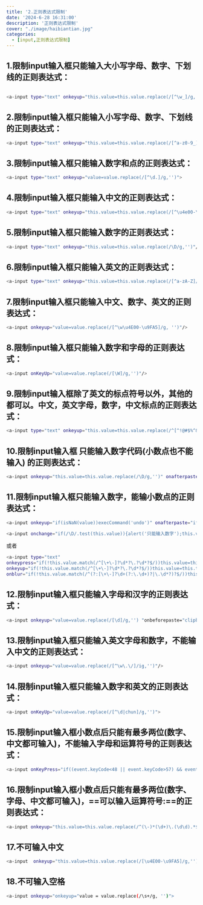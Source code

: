 ```yaml
---
title: '2.正则表达式限制'
date: '2024-6-28 16:31:00'
description: '正则表达式限制'
cover: "./image/haibiantian.jpg"
categories:
  - [input,正则表达式限制]
---
```

## 1.限制input输入框只能输入大小写字母、数字、下划线的正则表达式：
```bash

<a-input type="text" onkeyup="this.value=this.value.replace(/[^\w_]/g,'');"> 
```

## 2.限制input输入框只能输入小写字母、数字、下划线的正则表达式：
```bash
<a-input type="text" onkeyup="this.value=this.value.replace(/[^a-z0-9_]/g,'');"> 
```
## 3.限制input输入框只能输入数字和点的正则表达式：
```bash
<a-input type="text" onkeyup="value=value.replace(/[^\d.]/g,'')">
```
## 4.限制input输入框只能输入中文的正则表达式：
```bash
<a-input type="text" onkeyup="this.value=this.value.replace(/[^\u4e00-\u9fa5]/g,'')">  
```
## 5.限制input输入框只能输入数字的正则表达式：
```bash
<a-input type="text" onkeyup="this.value=this.value.replace(/\D/g,'')"/>  
```
## 6.限制input输入框只能输入英文的正则表达式：
```bash
<a-input type="text" onkeyup="this.value=this.value.replace(/[^a-zA-Z]/g,'')"/>
```
## 7.限制input输入框只能输入中文、数字、英文的正则表达式：
```bash
<a-input onkeyup="value=value.replace(/[^\w\u4E00-\u9FA5]/g, '')"/>  
```
## 8.限制input输入框只能输入数字和字母的正则表达式：
```bash
<a-input onKeyUp="value=value.replace(/[\W]/g,'')"/>  
```
## 9.限制input输入框除了英文的标点符号以外，其他的都可以。中文，英文字母，数字，中文标点的正则表达式：
```bash
<a-input type="text" onkeyup="this.value=this.value.replace(/^[^!@#$%^&*()-=+]/g,'')"/>
```
## 10.限制input输入框 只能输入数字代码(小数点也不能输入) 的正则表达式：
```bash
<a-input onkeyup="this.value=this.value.replace(/\D/g,'')" onafterpaste="this.value=this.value.replace(/\D/g,'')"/>
```
## 11.限制input输入框只能输入数字，能输小数点的正则表达式：
```bash
<a-input onkeyup="if(isNaN(value))execCommand('undo')" onafterpaste="if(isNaN(value))execCommand('undo')"/>
```
```bash
<a-input onchange="if(/\D/.test(this.value)){alert('只能输入数字');this.value='';}"/>
```
或者
```bash
<a-input type="text"
onkeypress="if(!this.value.match(/^[\+\-]?\d*?\.?\d*?$/))this.value=this.t_value;ase this.t_value=this.value;if(this.value.match(/^(?:[\+\-]?\d+(?:\.\d+)?)?$/))this.o_value=this.value"
onkeyup="if(!this.value.match(/^[\+\-]?\d*?\.?\d*?$/))this.value=this.t_value;ase this.t_value=this.value;if(this.value.match(/^(?:[\+\-]?\d+(?:\.\d+)?)?$/))this.o_value=this.value"
onblur="if(!this.value.match(/^(?:[\+\-]?\d+(?:\.\d+)?|\.\d*?)?$/))this.value=this.o_value;ase{if(this.value.match(/^\.\d+$/))this.value=0+this.value;if(this.value.match(/^\.$/))this.value=0;this.o_value=this.value}"/>
```
## 12.限制input输入框只能输入字母和汉字的正则表达式：
```bash
<a-input onkeyup="value=value.replace(/[\d]/g,'') "onbeforepaste="clipboardData.setData('text',clipboardData.getData('text').replace(/[\d]/g,''))" maxlength=10 name="Numbers"/>
```
## 13.限制input输入框只能输入英文字母和数字，不能输入中文的正则表达式：
```bash
<a-input onkeyup="value=value.replace(/[^\w\.\/]/ig,'')"/>
```
## 14.限制input输入框只能输入数字和英文的正则表达式：
```bash
<a-input onKeyUp="value=value.replace(/[^\d|chun]/g,'')">
```
## 15.限制input输入框小数点后只能有最多两位(数字、中文都可输入)，不能输入字母和运算符号的正则表达式：
```bash
<a-input onKeyPress="if((event.keyCode<48 || event.keyCode>57) && event.keyCode!=46 || /\.\d\d$/.test(value))event.returnValue=false">
```
## 16.限制input输入框小数点后只能有最多两位(数字、字母、中文都可输入)，==可以输入运算符号:==的正则表达式：
```bash
<a-input onkeyup="this.value=this.value.replace(/^(\-)*(\d+)\.(\d\d).*$/,'$1$2.$3')">
```
## 17.不可输入中文
```bash
<a-input  onkeyup="this.value=this.value.replace(/[\u4E00-\u9FA5]/g,'')">
```
## 18.不可输入空格
```bash
<a-input onkeyup="onkeyup="value = value.replace(/\s+/g, '')">
```
